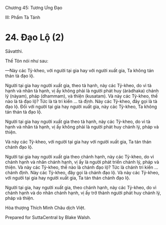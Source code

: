  

Chương 45: Tương Ưng Ðạo

III: Phẩm Tà Tánh

# 24\. Ðạo Lộ (2)

Sāvatthi.

Thế Tôn nói như sau:

—Này các Tỷ-kheo, với người tại gia hay với người xuất gia, Ta không tán thán tà đạo lộ.

Người tại gia hay người xuất gia, theo tà hạnh, này các Tỷ-kheo, do vì tà hạnh và nhân tà hạnh, vị ấy không phải là người phát huy (àràdhaka) chánh lý (nàyam), pháp (dhammam), và thiện (kusatam). Và này các Tỷ-kheo, thế nào là tà đạo lộ? Tức là tà tri kiến … tà định. Này các Tỷ-kheo, đây gọi là tà đạo lộ. Ðối với người tại gia hay người xuất gia, này các Tỷ-kheo, Ta không tán thán tà đạo lộ.

Người tại gia hay người xuất gia theo tà hạnh, này các Tỷ-kheo, do vì tà hạnh và nhân tà hạnh, vị ấy không phải là người phát huy chánh lý, pháp và thiện.

Và này các Tỷ-kheo, với người tại gia hay với người xuất gia, Ta tán thán chánh đạo lộ.

Người tại gia hay người xuất gia theo chánh hạnh, này các Tỷ-kheo, do vì chánh hạnh và nhân chánh hạnh, vị ấy là người phát triển chánh lý, pháp và thiện. Và này các Tỷ-kheo, thế nào là chánh đạo lộ? Tức là chánh tri kiến … chánh định. Này các Tỷ-kheo, đây gọi là chánh đạo lộ. Và này các Tỷ-kheo, với người tại gia hay người xuất gia, Ta tán thán chánh đạo lộ.

Người tại gia, hay người xuất gia, theo chánh hạnh, này các Tỷ-kheo, do vì chánh hạnh và do nhân chánh hạnh, vị ấy trở thành người phát huy chánh lý, pháp và thiện.

Hòa thượng Thích Minh Châu dịch Việt.

Prepared for SuttaCentral by Blake Walsh.